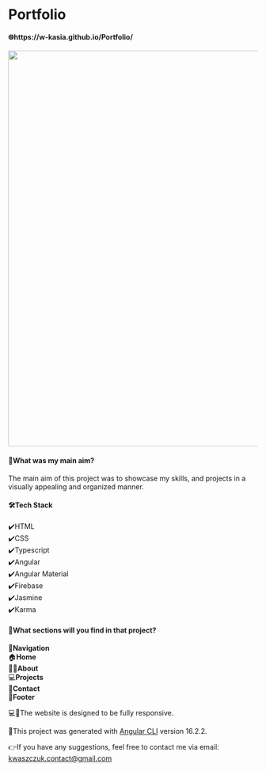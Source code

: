 <h1>Portfolio</h1>

<h4>🌐https://w-kasia.github.io/Portfolio/</h4>

<img src="https://github.com/w-kasia/Portfolio/assets/121196574/e8830228-03a4-46b1-affc-49fde07a94ae" width="800">

<h4>🎯What was my main aim?</h4>
The main aim of this project was to showcase my skills, and projects in a visually appealing and organized manner. 

<h4>🛠️Tech Stack</h4>
✔️HTML</br>
✔️CSS</br>
✔️Typescript</br>
✔️Angular</br>
✔️Angular Material</br>
✔️Firebase</br>
✔️Jasmine</br>
✔️Karma

<h4>🧩What sections will you find in that project?</h4>
🧭<b>Navigation</b></br>
🏠<b>Home</b></br>
👱‍♀️<b>About</b></br>
💻<b>Projects</b></br>
📨<b>Contact</b></br>
🦶<b>Footer</b></br>


💻📱The website is designed to be fully responsive. 

🚀This project was generated with [Angular CLI](https://github.com/angular/angular-cli) version 16.2.2.

👉If you have any suggestions, feel free to contact me via email: kwaszczuk.contact@gmail.com
